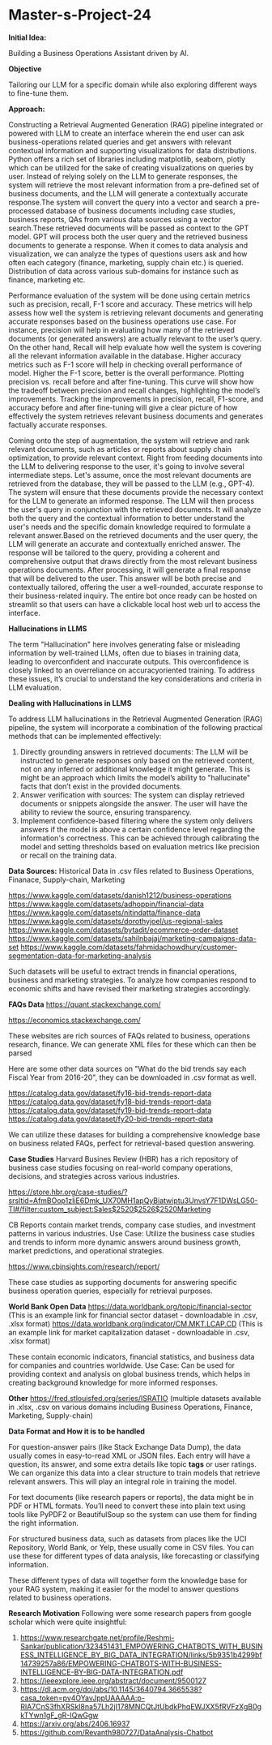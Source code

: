 # Master-s-Project-24

**Initial Idea:**  

Building a Business Operations Assistant driven by AI.

**Objective**

Tailoring our LLM for a specific domain while also exploring different ways to fine-tune them.

**Approach:**

Constructing a Retrieval Augmented Generation (RAG) pipeline integrated or powered with LLM to create an interface wherein the end user can ask business-operations related queries and get answers with relevant contextual information and supporting visualizations for data distributions. Python offers a rich set of libraries including matplotlib, seaborn, plotly which can be utilized for the sake of creating visualizations on queries by user.
Instead of relying solely on the LLM to generate responses, the system will retrieve the most relevant information from a pre-defined set of business documents, and the LLM will generate a contextually accurate response.The system will convert the query into a vector and search a pre-processed database of business documents including case studies, business reports, QAs from various data sources using a vector search.These retrieved documents will be passed as context to the GPT model.
GPT will process both the user query and the retrieved business documents to generate a response. 
When it comes to data analysis and visualization, we can analyze the types of questions users ask and how often each category (finance, marketing, supply chain etc.) is queried. Distribution of data across various sub-domains for instance such as finance, marketing etc. 

Performance evaluation of the system will be done using certain metrics such as precision, recall, F-1 score and accuracy. These metrics will help assess how well the system is retrieving relevant documents and generating accurate responses based on the business operations use case. For instance, precision will help in evaluating how many of the retrieved documents (or generated answers) are actually relevant to the user’s query. On the other hand, Recall will help evaluate how well the system is covering all the relevant information available in the database. Higher accuracy metrics such as F-1 score will help in checking overall performance of model. Higher the F-1 score, better is the overall performance. Plotting precision vs. recall before and after fine-tuning. This curve will show how the tradeoff between precision and recall changes, highlighting the model’s improvements. Tracking the improvements in precision, recall, F1-score, and accuracy before and after fine-tuning will give a clear picture of how effectively the system retrieves relevant business documents and generates factually accurate responses.

Coming onto the step of augmentation, the system will retrieve and rank relevant documents, such as articles or reports about supply chain optimization, to provide relevant context. 
Right from feeding documents into the LLM to delivering response to the user, it's going to involve several intermediate steps. Let's assume, once the most relevant documents are retrieved from the database, they will be passed to the LLM (e.g., GPT-4). The system will ensure that these documents provide the necessary context for the LLM to generate an informed response. The LLM will then process the user's query in conjunction with the retrieved documents. It will analyze both the query and the contextual information to better understand the user's needs and the specific domain knowledge required to formulate a relevant answer.Based on the retrieved documents and the user query, the LLM will generate an accurate and contextually enriched answer. The response will be tailored to the query, providing a coherent and comprehensive output that draws directly from the most relevant business operations documents. After processing, it will generate a final response that will be delivered to the user. This answer will be both precise and contextually tailored, offering the user a well-rounded, accurate response to their business-related inquiry.
The entire bot once ready can be hosted on streamlit so that users can have a clickable local host web url to access the interface.

**Hallucinations in LLMS**

The term "Hallucination" here involves generating false or misleading information by well-trained LLMs, often due to biases in training data, leading to overconfident and
inaccurate outputs. This overconfidence is closely linked to an overreliance on accuracyoriented training. To address these issues, it’s crucial to understand the key considerations and criteria in LLM evaluation.

**Dealing with Hallucinations in LLMS**

To address LLM hallucinations in the Retrieval Augmented Generation (RAG) pipeline, the system will incorporate a combination of the following practical methods that can be implemented effectively:
1. Directly grounding answers in retrieved documents: The LLM will be instructed to generate responses only based on the retrieved content, not on any inferred or additional knowledge it might generate. This is might be an approach which limits the model’s ability to "hallucinate" facts that don’t exist in the provided documents.
2. Answer verification with sources: The system can display retrieved documents or snippets alongside the answer. The user will have the ability to review the source, ensuring transparency.
3. Implement confidence-based filtering where the system only delivers answers if the model is above a certain confidence level regarding the information's correctness. This can be achieved through calibrating the model and setting thresholds based on evaluation metrics like precision or recall on the training data.

**Data Sources:**
Historical Data in .csv files related to Business Operations, Finanace, Supply-chain, Marketing

https://www.kaggle.com/datasets/danish1212/business-operations
https://www.kaggle.com/datasets/adhoppin/financial-data
https://www.kaggle.com/datasets/nitindatta/finance-data
https://www.kaggle.com/datasets/dorothyjoel/us-regional-sales
https://www.kaggle.com/datasets/bytadit/ecommerce-order-dataset
https://www.kaggle.com/datasets/sahilnbajaj/marketing-campaigns-data-set
https://www.kaggle.com/datasets/fahmidachowdhury/customer-segmentation-data-for-marketing-analysis

Such datasets will be useful to extract trends in financial operations, business and marketing strategies. To analyze how companies respond to economic shifts and have revised their marketing strategies accordingly.

**FAQs Data**
https://quant.stackexchange.com/

https://economics.stackexchange.com/


These websites are rich sources of FAQs related to business, operations research, finance. We can generate XML files for these which can then be parsed 


Here are some other data sources on "What do the bid trends say each Fiscal Year from 2016-20", they can be downloaded in .csv format as well.


https://catalog.data.gov/dataset/fy16-bid-trends-report-data
https://catalog.data.gov/dataset/fy18-bid-trends-report-data
https://catalog.data.gov/dataset/fy19-bid-trends-report-data
https://catalog.data.gov/dataset/fy20-bid-trends-report-data

We can utilize these datases for building a comprehensive knowledge base on business related FAQs, perfect for retrieval-based question answering.

**Case Studies**
Harvard Busines Review (HBR) has a rich repository of business case studies focusing on real-world company operations, decisions, and strategies across various industries.

https://store.hbr.org/case-studies/?srsltid=AfmBOop1zIiE6Dmk_UX70MH1apQyBiatwiptu3UnvsY7F1DWsLG50-TI#/filter:custom_subject:Sales$2520$2526$2520Marketing

CB Reports contain market trends, company case studies, and investment patterns in various industries.
Use Case: Utilize the business case studies and trends to inform more dynamic answers around business growth, market predictions, and operational strategies.

https://www.cbinsights.com/research/report/


These case studies as supporting documents for answering specific business operation queries, especially for retrieval purposes.

**World Bank Open Data**
https://data.worldbank.org/topic/financial-sector (This is an example link for financial sector dataset -  downloadable in .csv, .xlsx format)
https://data.worldbank.org/indicator/CM.MKT.LCAP.CD (This is an example link for market capitalization dataset -  downloadable in .csv, .xlsx format)

These contain economic indicators, financial statistics, and business data for companies and countries worldwide.
Use Case: Can be used for providing context and analysis on global business trends, which helps in creating background knowledge for more informed responses.




**Other**
https://fred.stlouisfed.org/series/ISRATIO (multiple datasets available in .xlsx, .csv on various domains including Business Operations, Finance, Marketing, Supply-chain)



**Data Format and How it is to be handled**

For question-answer pairs (like Stack Exchange Data Dump), the data usually comes in easy-to-read XML or JSON files. Each entry will have a question, its answer, and some extra details like topic **tags** or user ratings. We can organize this data into a clear structure to train models that retrieve relevant answers. This will play an integral role in training the model. 

For text documents (like research papers or reports), the data might be in PDF or HTML formats. You’ll need to convert these into plain text using tools like PyPDF2 or BeautifulSoup so the system can use them for finding the right information.

For structured business data, such as datasets from places like the UCI Repository, World Bank, or Yelp, these usually come in CSV files. You can use these for different types of data analysis, like forecasting or classifying information.

These different types of data will together form the knowledge base for your RAG system, making it easier for the model to answer questions related to business operations.


**Research Motivation**
Following were some research papers from google scholar which were quite insightful:
1. https://www.researchgate.net/profile/Reshmi-Sankar/publication/323451431_EMPOWERING_CHATBOTS_WITH_BUSINESS_INTELLIGENCE_BY_BIG_DATA_INTEGRATION/links/5b9351b4299bf14739257a86/EMPOWERING-CHATBOTS-WITH-BUSINESS-INTELLIGENCE-BY-BIG-DATA-INTEGRATION.pdf
2. https://ieeexplore.ieee.org/abstract/document/9500127
3. https://dl.acm.org/doi/abs/10.1145/3640794.3665538?casa_token=pv4OYavJppUAAAAA:p-RlA7CnS3fhXRSkI8na57Lh2jI178MNCQtJtUbdkPhqEWJXX5fRVFzXgB0gkTYwn1gF_gR-IQwGgw
4. https://arxiv.org/abs/2406.16937
5. https://github.com/Revanth980727/DataAnalysis-Chatbot



